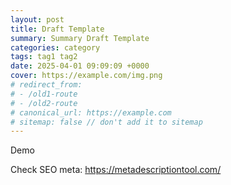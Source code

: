 ```yaml
---
layout: post
title: Draft Template
summary: Summary Draft Template
categories: category
tags: tag1 tag2
date: 2025-04-01 09:09:09 +0000
cover: https://example.com/img.png
# redirect_from:
# - /old1-route
# - /old2-route
# canonical_url: https://example.com
# sitemap: false // don't add it to sitemap
---
```


Demo

Check SEO meta: https://metadescriptiontool.com/
